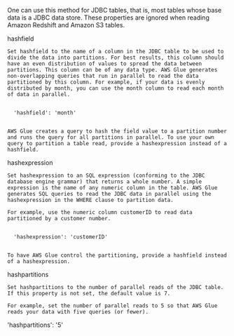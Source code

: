 One can use this method for JDBC tables, that is, most tables whose base data is a JDBC data store. These properties are ignored when reading Amazon Redshift and Amazon S3 tables.

hashfield

    Set hashfield to the name of a column in the JDBC table to be used to divide the data into partitions. For best results, this column should have an even distribution of values to spread the data between partitions. This column can be of any data type. AWS Glue generates non-overlapping queries that run in parallel to read the data partitioned by this column. For example, if your data is evenly distributed by month, you can use the month column to read each month of data in parallel.


      'hashfield': 'month'
      

    AWS Glue creates a query to hash the field value to a partition number and runs the query for all partitions in parallel. To use your own query to partition a table read, provide a hashexpression instead of a hashfield.
hashexpression

    Set hashexpression to an SQL expression (conforming to the JDBC database engine grammar) that returns a whole number. A simple expression is the name of any numeric column in the table. AWS Glue generates SQL queries to read the JDBC data in parallel using the hashexpression in the WHERE clause to partition data.

    For example, use the numeric column customerID to read data partitioned by a customer number.


      'hashexpression': 'customerID'
      

    To have AWS Glue control the partitioning, provide a hashfield instead of a hashexpression.
hashpartitions

    Set hashpartitions to the number of parallel reads of the JDBC table. If this property is not set, the default value is 7.

    For example, set the number of parallel reads to 5 so that AWS Glue reads your data with five queries (or fewer).


  'hashpartitions': '5'
  
